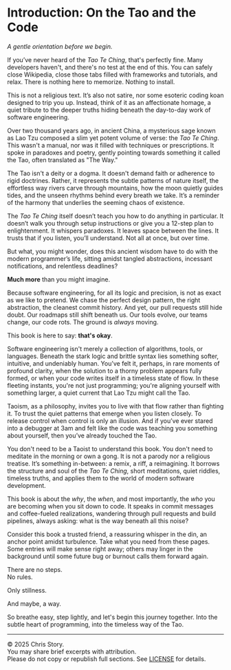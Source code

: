 # Introduction: On the Tao and the Code

_A gentle orientation before we begin._

If you’ve never heard of the _Tao Te Ching_, that's perfectly fine. Many developers haven't, and there's no test at the end of this. You can safely close Wikipedia, close those tabs filled with frameworks and tutorials, and relax. There is nothing here to memorize. Nothing to install.

This is not a religious text. It’s also not satire, nor some esoteric coding koan designed to trip you up. Instead, think of it as an affectionate homage, a quiet tribute to the deeper truths hiding beneath the day-to-day work of software engineering.

Over two thousand years ago, in ancient China, a mysterious sage known as Lao Tzu composed a slim yet potent volume of verse: the _Tao Te Ching_. This wasn't a manual, nor was it filled with techniques or prescriptions. It spoke in paradoxes and poetry, gently pointing towards something it called the Tao, often translated as "The Way."

The Tao isn't a deity or a dogma. It doesn't demand faith or adherence to rigid doctrines. Rather, it represents the subtle patterns of nature itself, the effortless way rivers carve through mountains, how the moon quietly guides tides, and the unseen rhythms behind every breath we take. It’s a reminder of the harmony that underlies the seeming chaos of existence.

The _Tao Te Ching_ itself doesn’t teach you how to do anything in particular. It doesn’t walk you through setup instructions or give you a 12-step plan to enlightenment.
It whispers paradoxes.
It leaves space between the lines.
It trusts that if you listen, you’ll understand.
Not all at once, but over time.

But what, you might wonder, does this ancient wisdom have to do with the modern programmer’s life, sitting amidst tangled abstractions, incessant notifications, and relentless deadlines?

**Much more** than you might imagine.

Because software engineering, for all its logic and precision, is not as exact as we like to pretend. We chase the perfect design pattern, the right abstraction, the cleanest commit history.
And yet, our pull requests still hide doubt.
Our roadmaps still shift beneath us.
Our tools evolve,
our teams change,
our code rots.
The ground is _always_ moving.

This book is here to say: **that's okay**.

Software engineering isn't merely a collection of algorithms, tools, or languages. Beneath the stark logic and brittle syntax lies something softer, intuitive, and undeniably human. You’ve felt it, perhaps, in rare moments of profound clarity, when the solution to a thorny problem appears fully formed, or when your code writes itself in a timeless state of flow. In these fleeting instants, you're not just programming; you're aligning yourself with something larger, a quiet current that Lao Tzu might call the Tao.

Taoism, as a philosophy, invites you to live with that flow rather than fighting it. To trust the quiet patterns that emerge when you listen closely. To release control when control is only an illusion. And if you’ve ever stared into a debugger at 3am and felt like the code was teaching you something about yourself, then you’ve already touched the Tao.

You don't need to be a Taoist to understand this book. You don't need to meditate in the morning or own a gong. It is not a parody nor a religious treatise. It’s something in-between: a remix, a riff, a reimagining. It borrows the structure and soul of the _Tao Te Ching_, short meditations, quiet riddles, timeless truths, and applies them to the world of modern software development.

This book is about the _why_, the _when_, and most importantly, the _who_ you are becoming when you sit down to code. It speaks in commit messages and coffee-fueled realizations, wandering through pull requests and build pipelines, always asking: what is the way beneath all this noise?

Consider this book a trusted friend, a reassuring whisper in the din, an anchor point amidst turbulence. Take what you need from these pages. Some entries will make sense right away; others may linger in the background until some future bug or burnout calls them forward again.

There are no steps.  
No rules.

Only stillness.

And maybe, a way.

So breathe easy, step lightly, and let's begin this journey together. Into the subtle heart of programming, into the timeless way of the Tao.

---

© 2025 Chris Story.  
You may share brief excerpts with attribution.  
Please do not copy or republish full sections. See [LICENSE](./LICENSE.md) for details.
